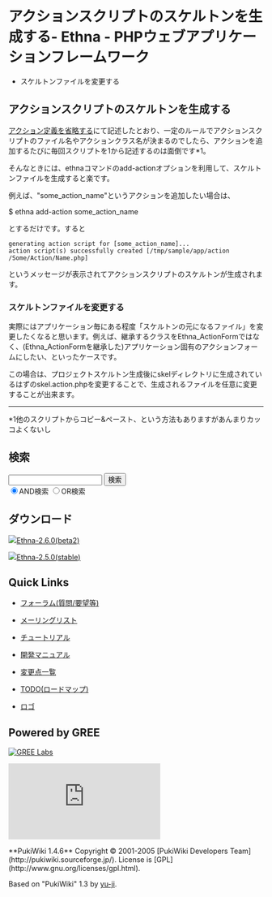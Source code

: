 # アクションスクリプトのスケルトンを生成する- Ethna - PHPウェブアプリケーションフレームワーク</title>
  - スケルトンファイルを変更する 

## アクションスクリプトのスケルトンを生成する [](ethna-document-dev_guide-action-skelton.html#s038c55d "s038c55d")

[アクション定義を省略する](ethna-document-dev_guide-action-omit.html "ethna-document-dev\_guide-action-omit (1240d)")にて記述したとおり、一定のルールでアクションスクリプトのファイル名やアクションクラス名が決まるのでしたら、アクションを追加するたびに毎回スクリプトを1から記述するのは面倒です\*1。

そんなときには、ethnaコマンドのadd-actionオプションを利用して、スケルトンファイルを生成すると楽です。

例えば、"some\_action\_name"というアクションを追加したい場合は、

$ ethna add-action some\_action\_name

とするだけです。すると

    generating action script for [some_action_name]...
    action script(s) successfully created [/tmp/sample/app/action
    /Some/Action/Name.php]

というメッセージが表示されてアクションスクリプトのスケルトンが生成されます。

### スケルトンファイルを変更する [](ethna-document-dev_guide-action-skelton.html#r33f5da5 "r33f5da5")

実際にはアプリケーション毎にある程度「スケルトンの元になるファイル」を変更したくなると思います。例えば、継承するクラスをEthna\_ActionFormではなく、(Ethna\_ActionFormを継承した)アプリケーション固有のアクションフォームにしたい、といったケースです。

この場合は、プロジェクトスケルトン生成後にskelディレクトリに生成されているはずのskel.action.phpを変更することで、生成されるファイルを任意に変更することが出来ます。

<!-- ??END id:body -->
<!-- ??BEGIN id:summary --><!-- ??BEGIN id:note -->

* * *
\*1他のスクリプトからコピー&ペースト、という方法もありますがあんまりカッコよくないし  

<!-- ??END id:note -->
<!-- ??BEGIN id:trackback -->
<!-- ?? END id:trackback --><!-- ?? END id:attach -->
<!-- ?? END id:summary -->
<!-- ??END id:content -->
<!-- ?? END id:wrap_content --><!-- ??sidebar?? ========================================================== -->
<!-- ??BEGIN id:wrap_sidebar -->

<!-- ??BEGIN id:search_form -->

## 検索

<form action="http://ethna.jp/index.php?cmd=search" method="post">
            <input type="hidden" name="encode_hint" value="??">
            <input type="text" name="word" value="" size="20">
            <input type="submit" value="検索"><br>
            <input type="radio" name="type" value="AND" checked id="and_search"><label for="and_search">AND検索</label>
            <input type="radio" name="type" value="OR" id="or_search"><label for="or_search">OR検索</label>
    </form>

<!-- END id:search_form -->
<!-- ??BEGIN id:download_link -->

## ダウンロード

[![](image/minilogo.gif)Ethna-2.6.0(beta2)](ethna-download.html)

[![](image/minilogo.gif)Ethna-2.5.0(stable)](ethna-download.html)

<!-- END id:download_link -->
<!-- ??BEGIN id:download_link -->

## Quick Links

- [フォーラム(質問/要望等)](ethna-community-forum.html)
- [メーリングリスト](http://ml.ethna.jp/mailman/listinfo/users)

- [チュートリアル](ethna-document-tutorial.html)
- [開発マニュアル](ethna-document-dev_guide.html)
- [変更点一覧](ethna-document-changes.html)

- [TODO(ロードマップ)](TODO.html)
- [ロゴ](ethna-logo.html)

<!-- END id:download_link -->
<!-- ??BEGIN id:search_form -->

## Powered by GREE

 [![GREE Labs](http://labs.gree.jp/image/greelabs_logo.gif)](http://labs.gree.jp/)

<!-- END id:search_form -->
 [![SourceForge.jp](http://sourceforge.jp/sflogo.php?group_id=1343)](http://sourceforge.jp/)

<!-- ??END id:sidebar -->
<!-- ??END id:wrap_sidebar -->
<!-- ??END id:main --><!-- ?? Footer ?? ========================================================== -->
<!-- ??BEGIN id:footer -->
<!-- ??BEGIN id:copyright --> **PukiWiki 1.4.6** Copyright © 2001-2005 [PukiWiki Developers Team](http://pukiwiki.sourceforge.jp/). License is [GPL](http://www.gnu.org/licenses/gpl.html).  
 Based on "PukiWiki" 1.3 by [yu-ji](http://factage.com/yu-ji/).
<!-- ??END id:copyright -->
<!-- ??END id:footer --><!-- ?? END ?? ============================================================= -->
<!-- ??END id:wrapper -->
